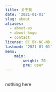 ```yaml
---
title: 关于我
date: '2021-01-01'
slug: about
aliases:
  - about-us
  - about-hugo
  - contact
license: CC BY-NC-ND
lastmod: '2021-01-01'
menu:
    main:
        weight: 70
        pre: user
---
```


## 

nothing here
